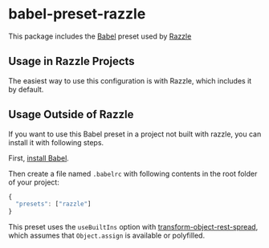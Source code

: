 # babel-preset-razzle

This package includes the [Babel](https://babeljs.io) preset used by [Razzle](https://github/com/palmerhq/razzle)

## Usage in Razzle Projects

The easiest way to use this configuration is with Razzle, which includes it by default.

## Usage Outside of Razzle

If you want to use this Babel preset in a project not built with razzle, you can install it with following steps.

First, [install Babel](https://babeljs.io/docs/setup/).

Then create a file named `.babelrc` with following contents in the root folder of your project:

```js
{
  "presets": ["razzle"]
}
```

This preset uses the `useBuiltIns` option with [transform-object-rest-spread](http://babeljs.io/docs/plugins/transform-object-rest-spread/), which assumes that `Object.assign` is available or polyfilled.
